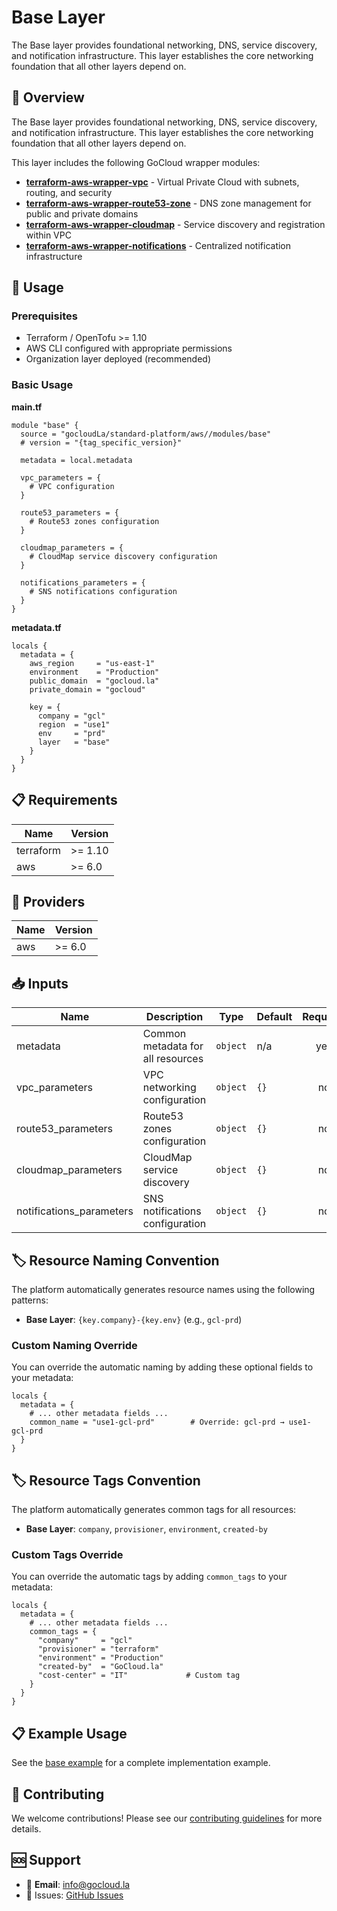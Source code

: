 # Base Layer

The Base layer provides foundational networking, DNS, service discovery, and notification infrastructure. This layer establishes the core networking foundation that all other layers depend on.

## 🎯 Overview

The Base layer provides foundational networking, DNS, service discovery, and notification infrastructure. This layer establishes the core networking foundation that all other layers depend on.

This layer includes the following GoCloud wrapper modules:

- **[terraform-aws-wrapper-vpc](https://github.com/gocloudLa/terraform-aws-wrapper-vpc)** - Virtual Private Cloud with subnets, routing, and security
- **[terraform-aws-wrapper-route53-zone](https://github.com/gocloudLa/terraform-aws-wrapper-route53-zone)** - DNS zone management for public and private domains
- **[terraform-aws-wrapper-cloudmap](https://github.com/gocloudLa/terraform-aws-wrapper-cloudmap)** - Service discovery and registration within VPC
- **[terraform-aws-wrapper-notifications](https://github.com/gocloudLa/terraform-aws-wrapper-notifications)** - Centralized notification infrastructure

## 🚀 Usage

### Prerequisites

- Terraform / OpenTofu >= 1.10
- AWS CLI configured with appropriate permissions
- Organization layer deployed (recommended)

### Basic Usage

**main.tf**
```hcl
module "base" {
  source = "gocloudLa/standard-platform/aws//modules/base"
  # version = "{tag_specific_version}"

  metadata = local.metadata

  vpc_parameters = {
    # VPC configuration
  }

  route53_parameters = {
    # Route53 zones configuration
  }

  cloudmap_parameters = {
    # CloudMap service discovery configuration
  }

  notifications_parameters = {
    # SNS notifications configuration
  }
}
```

**metadata.tf**
```hcl
locals {
  metadata = {
    aws_region     = "us-east-1"
    environment    = "Production"
    public_domain  = "gocloud.la"
    private_domain = "gocloud"

    key = {
      company = "gcl"
      region  = "use1"
      env     = "prd"
      layer   = "base"
    }
  }
}
```


## 📋 Requirements

| Name | Version |
|------|---------|
| terraform | >= 1.10 |
| aws | >= 6.0 |

## 🔧 Providers

| Name | Version |
|------|---------|
| aws | >= 6.0 |

## 📥 Inputs

| Name | Description | Type | Default | Required |
|------|-------------|------|---------|:--------:|
| metadata | Common metadata for all resources | `object` | n/a | yes |
| vpc_parameters | VPC networking configuration | `object` | `{}` | no |
| route53_parameters | Route53 zones configuration | `object` | `{}` | no |
| cloudmap_parameters | CloudMap service discovery | `object` | `{}` | no |
| notifications_parameters | SNS notifications configuration | `object` | `{}` | no |

## 🏷️ Resource Naming Convention

The platform automatically generates resource names using the following patterns:

- **Base Layer**: `{key.company}-{key.env}` (e.g., `gcl-prd`)

### Custom Naming Override

You can override the automatic naming by adding these optional fields to your metadata:

```hcl
locals {
  metadata = {
    # ... other metadata fields ...
    common_name = "use1-gcl-prd"        # Override: gcl-prd → use1-gcl-prd
  }
}
```

## 🏷️ Resource Tags Convention

The platform automatically generates common tags for all resources:

- **Base Layer**: `company`, `provisioner`, `environment`, `created-by`

### Custom Tags Override

You can override the automatic tags by adding `common_tags` to your metadata:

```hcl
locals {
  metadata = {
    # ... other metadata fields ...
    common_tags = {
      "company"     = "gcl"
      "provisioner" = "terraform"
      "environment" = "Production"
      "created-by"  = "GoCloud.la"
      "cost-center" = "IT"             # Custom tag
    }
  }
}
```

## 📋 Example Usage

See the [base example](../../examples/base) for a complete implementation example.

## 🤝 Contributing

We welcome contributions! Please see our [contributing guidelines](../../CONTRIBUTING.md) for more details.

## 🆘 Support

- 📧 **Email**: info@gocloud.la
- 🐛 Issues: [GitHub Issues](https://github.com/gocloudLa/terraform-aws-standard-platform/issues)
